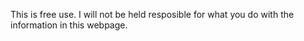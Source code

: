 This is free use. I will not be held resposible for what you do with the information in this webpage.
